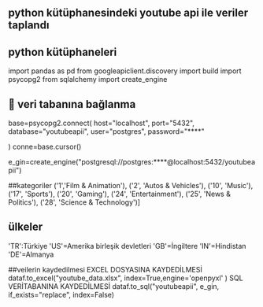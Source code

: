 ## python kütüphanesindeki youtube api ile veriler taplandı 
## python  kütüphaneleri
import pandas as pd
from googleapiclient.discovery import build
import psycopg2
from sqlalchemy import create_engine

## 🔗 veri tabanına bağlanma 

base=psycopg2.connect(
      host="localhost",
      port="5432",
      database="youtubeapii",
      user="postgres",
      password="****"
      
)
conne=base.cursor()

e_gin=create_engine("postgresql://postgres:****@localhost:5432/youtubeapii")


##kategoriler 
     ('1','Film & Animation'),
     ('2', 'Autos & Vehicles'),
    ('10', 'Music'),
    ('17', 'Sports'),
    ('20', 'Gaming'),
    ('24', 'Entertainment'),
    ('25', 'News & Politics'),
    ('28', 'Science & Technology')]

## ülkeler 
'TR':Türkiye
'US'=Amerika birleşik devletleri
'GB'=İngiltere
'IN'=Hindistan
'DE'=Almanya

##veilerin kaydedilmesi
EXCEL DOSYASINA KAYDEDİLMESİ
dataf.to_excel("youtube_data.xlsx", index=True,engine='openpyxl' ) 
SQL VERİTABANINA KAYDEDİLMESİ
dataf.to_sql("youtubeapii", e_gin, if_exists="replace", index=False)



##
##


